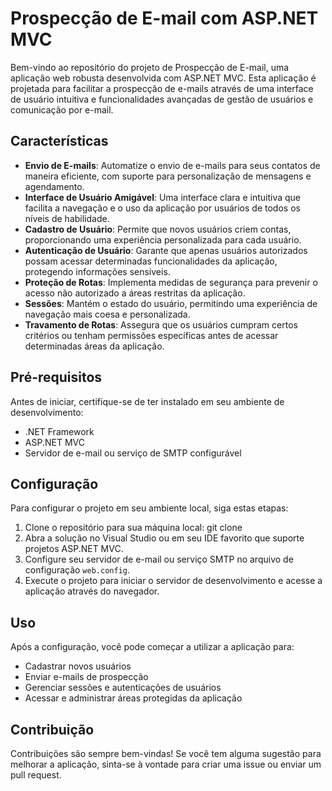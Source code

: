 # Prospecção de E-mail com ASP.NET MVC

Bem-vindo ao repositório do projeto de Prospecção de E-mail, uma aplicação web robusta desenvolvida com ASP.NET MVC. Esta aplicação é projetada para facilitar a prospecção de e-mails através de uma interface de usuário intuitiva e funcionalidades avançadas de gestão de usuários e comunicação por e-mail.

## Características

- **Envio de E-mails**: Automatize o envio de e-mails para seus contatos de maneira eficiente, com suporte para personalização de mensagens e agendamento.
- **Interface de Usuário Amigável**: Uma interface clara e intuitiva que facilita a navegação e o uso da aplicação por usuários de todos os níveis de habilidade.
- **Cadastro de Usuário**: Permite que novos usuários criem contas, proporcionando uma experiência personalizada para cada usuário.
- **Autenticação de Usuário**: Garante que apenas usuários autorizados possam acessar determinadas funcionalidades da aplicação, protegendo informações sensíveis.
- **Proteção de Rotas**: Implementa medidas de segurança para prevenir o acesso não autorizado a áreas restritas da aplicação.
- **Sessões**: Mantém o estado do usuário, permitindo uma experiência de navegação mais coesa e personalizada.
- **Travamento de Rotas**: Assegura que os usuários cumpram certos critérios ou tenham permissões específicas antes de acessar determinadas áreas da aplicação.

## Pré-requisitos

Antes de iniciar, certifique-se de ter instalado em seu ambiente de desenvolvimento:

- .NET Framework
- ASP.NET MVC
- Servidor de e-mail ou serviço de SMTP configurável

## Configuração

Para configurar o projeto em seu ambiente local, siga estas etapas:

1. Clone o repositório para sua máquina local:
  git clone <url-do-repositorio>
2. Abra a solução no Visual Studio ou em seu IDE favorito que suporte projetos ASP.NET MVC.
3. Configure seu servidor de e-mail ou serviço SMTP no arquivo de configuração `web.config`.
4. Execute o projeto para iniciar o servidor de desenvolvimento e acesse a aplicação através do navegador.

## Uso

Após a configuração, você pode começar a utilizar a aplicação para:

- Cadastrar novos usuários
- Enviar e-mails de prospecção
- Gerenciar sessões e autenticações de usuários
- Acessar e administrar áreas protegidas da aplicação

## Contribuição

Contribuições são sempre bem-vindas! Se você tem alguma sugestão para melhorar a aplicação, sinta-se à vontade para criar uma issue ou enviar um pull request.

